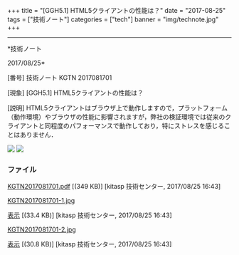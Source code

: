 ﻿+++
title = "[GGH5.1] HTML5クライアントの性能は？"
date = "2017-08-25"
tags = ["技術ノート"]
categories = ["tech"]
banner = "img/technote.jpg"
+++

-----------------------------------------------------------------------------------------------------------------------------

*技術ノート

2017/08/25*


[番号]
技術ノート KGTN 2017081701

[現象]
[GGH5.1] HTML5クライアントの性能は？

[説明]
HTML5クライアントはブラウザ上で動作しますので，プラットフォーム（動作環境）やブラウザの性能に影響されますが，弊社の検証環境では従来のクライアントと同程度のパフォーマンスで動作しており，特にストレスを感じることはありません．

![](http://techreport.kitasp.net/attachments/download/3781/KGTN2017081701-1.jpg)
![](http://techreport.kitasp.net/attachments/download/3782/KGTN2017081701-2.jpg)


### ファイル

 
 


[KGTN2017081701.pdf](http://techreport.kitasp.net/attachments/download/3780/KGTN2017081701.pdf)
 [(349 KB)] [kitasp 技術センター, 2017/08/25
16:43]

[KGTN2017081701-1.jpg](http://techreport.kitasp.net/attachments/download/3781/KGTN2017081701-1.jpg)

[表示](http://techreport.kitasp.net/attachments/3781/KGTN2017081701-1.jpg "表示")
 [(33.4 KB)] [kitasp 技術センター, 2017/08/25
16:43]

[KGTN2017081701-2.jpg](http://techreport.kitasp.net/attachments/download/3782/KGTN2017081701-2.jpg)

[表示](http://techreport.kitasp.net/attachments/3782/KGTN2017081701-2.jpg "表示")
 [(30.8 KB)] [kitasp 技術センター, 2017/08/25
16:43]


 


 

